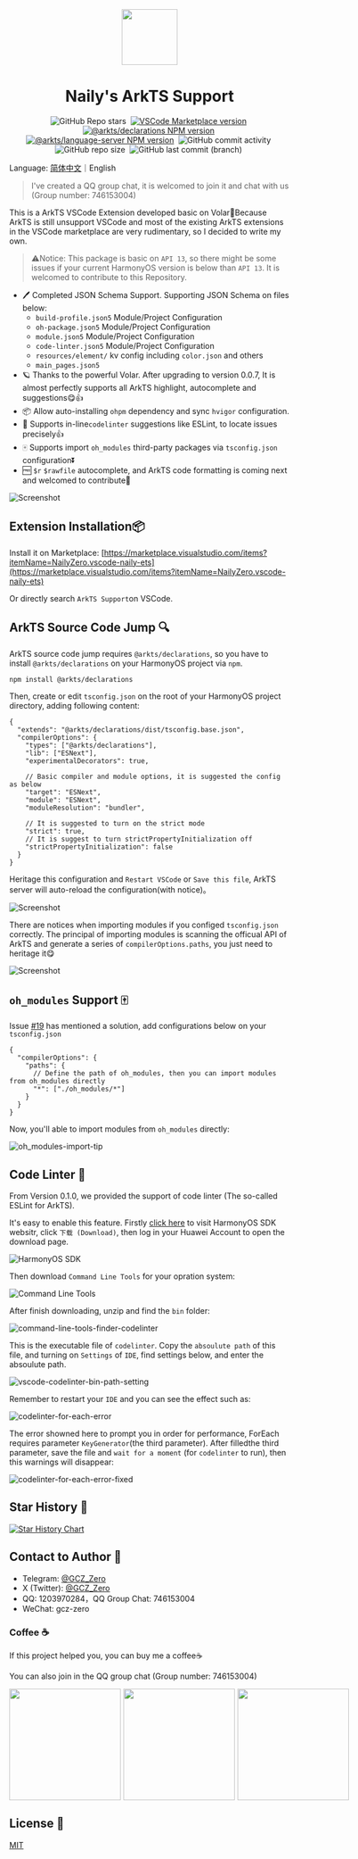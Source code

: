 <div align="center">

<img src="./packages/vscode/icon.png" width="100" />

# Naily's ArkTS Support

![GitHub Repo stars](https://img.shields.io/github/stars/groupguanfang/arkTS?style=flat)&nbsp;
[![VSCode Marketplace version](https://img.shields.io/visual-studio-marketplace/v/NailyZero.vscode-naily-ets?style=flat&label=vscode%20marketplace%20version)](https://marketplace.visualstudio.com/items?itemName=NailyZero.vscode-naily-ets)&nbsp;
[![@arkts/declarations NPM version](https://img.shields.io/npm/v/%40arkts%2Fdeclarations?logo=npm&logoColor=red&label=arkts%2Fdeclarations)](https://www.npmjs.com/package/@arkts/declarations)&nbsp;
[![@arkts/language-server NPM version](https://img.shields.io/npm/v/%40arkts%2Flanguage-server?logo=npm&logoColor=red&label=arkts%2Flanguage-server)](https://www.npmjs.com/package/@arkts/language-server)&nbsp;
![GitHub commit activity](https://img.shields.io/github/commit-activity/m/groupguanfang/arkTS)&nbsp;
![GitHub repo size](https://img.shields.io/github/repo-size/groupguanfang/arkTS)&nbsp;
![GitHub last commit (branch)](https://img.shields.io/github/last-commit/groupguanfang/arkTS/main?label=Main%20Branch%20Last%20Commit)&nbsp;

</div>

Language: <a href="./README.md">简体中文</a>｜English

> I've created a QQ group chat, it is welcomed to join it and chat with us (Group number: 746153004)

This is a ArkTS VSCode Extension developed basic on Volar🌹Because ArkTS is still unsupport VSCode and most of the existing ArkTS extensions in the VSCode marketplace are very rudimentary, so I decided to write my own.

> ⚠️Notice: This package is basic on `API 13`, so there might be some issues if your current HarmonyOS version is below than `API 13`. It is welcomed to contribute to this Repository.

- 🖊️ Completed JSON Schema Support. Supporting JSON Schema on files below:
  - `build-profile.json5` Module/Project Configuration
  - `oh-package.json5` Module/Project Configuration
  - `module.json5` Module/Project Configuration
  - `code-linter.json5` Module/Project Configuration
  - `resources/element/` kv config including `color.json` and others
  - `main_pages.json5`
- 🪐 Thanks to the powerful Volar. After upgrading to version 0.0.7, It is almost perfectly supports all ArkTS highlight, autocomplete and suggestions😋👍
- 📦 Allow auto-installing `ohpm` dependency and sync `hvigor` configuration.
- 🚧 Supports in-line`codelinter` suggestions like ESLint, to locate issues precisely👍
- 🀄️ Supports import `oh_modules` third-party packages via `tsconfig.json` configuration⏬
- 🆓 `$r` `$rawfile` autocomplete, and ArkTS code formatting is coming next and welcomed to contribute👀

![Screenshot](./screenshots/edit.gif)

## Extension Installation📦

Install it on Marketplace: [https://marketplace.visualstudio.com/items?itemName=NailyZero.vscode-naily-ets](https://marketplace.visualstudio.com/items?itemName=NailyZero.vscode-naily-ets)

Or directly search `ArkTS Support`on VSCode.

## ArkTS Source Code Jump 🔍

ArkTS source code jump requires `@arkts/declarations`, so you have to install `@arkts/declarations` on your HarmonyOS project via `npm`.

```bash
npm install @arkts/declarations
```

Then, create or edit `tsconfig.json` on the root of your HarmonyOS project directory, adding following content:

```json5
{
  "extends": "@arkts/declarations/dist/tsconfig.base.json",
  "compilerOptions": {
    "types": ["@arkts/declarations"],
    "lib": ["ESNext"], 
    "experimentalDecorators": true,

    // Basic compiler and module options, it is suggested the config as below
    "target": "ESNext",
    "module": "ESNext",
    "moduleResolution": "bundler",

    // It is suggested to turn on the strict mode
    "strict": true,
    // It is suggest to turn strictPropertyInitialization off
    "strictPropertyInitialization": false
  }
}
```

Heritage this configuration and `Restart VSCode` or `Save this file`, ArkTS server will auto-reload the configuration(with notice)。

![Screenshot](./screenshots/navigation-tip.png)

There are notices when importing modules if you configed `tsconfig.json` correctly. The principal of importing modules is scanning the officual API of ArkTS and generate a series of `compilerOptions.paths`, you just need to heritage it😋

![Screenshot](./screenshots/import-tip.png)

## `oh_modules` Support 🀄️

Issue [#19](https://github.com/Groupguanfang/arkTS/issues/19) has mentioned a solution, add configurations below on your `tsconfig.json`

```json5
{
  "compilerOptions": {
    "paths": {
      // Define the path of oh_modules, then you can import modules from oh_modules directly
      "*": ["./oh_modules/*"]
    }
  }
}
```

Now, you'll able to import modules from `oh_modules` directly:

![oh_modules-import-tip](./screenshots/oh_modules.png)

## Code Linter 🚧

From Version 0.1.0, we provided the support of code linter (The so-called ESLint for ArkTS).

It's easy to enable this feature. Firstly [click here](https://developer.huawei.com/consumer/cn/develop/) to visit HarmonyOS SDK websitr, click `下载 (Download)`, then log in your Huawei Account to open the download page.

![HarmonyOS SDK](./screenshots/harmony-sdk.png)

Then download `Command Line Tools` for your opration system:

![Command Line Tools](./screenshots/command-line-tools.png)

After finish downloading, unzip and find the `bin` folder:

![command-line-tools-finder-codelinter](./screenshots/command-line-tools-finder-codelinter.png)

This is the executable file of `codelinter`. Copy the `absoulute path` of this file, and turning on `Settings` of `IDE`, find settings below, and enter the absoulute path.

![vscode-codelinter-bin-path-setting](./screenshots/vscode-codelinter-bin-path-setting.png)

Remember to restart your `IDE` and you can see the effect such as: 

![codelinter-for-each-error](./screenshots/codelinter-for-each-error.png)

The error showned here to prompt you in order for performance, ForEach requires parameter `KeyGenerator`(the third parameter). After filledthe third parameter, save the file and `wait for a moment` (for `codelinter` to run), then this warnings will disappear: 

![codelinter-for-each-error-fixed](./screenshots/codelinter-for-each-error-fixed.png)

## Star History 🌟

[![Star History Chart](https://api.star-history.com/svg?repos=Groupguanfang/arkTS&type=Date)](https://star-history.com/#Groupguanfang/arkTS&Date)

## Contact to Author 📧

- Telegram: [@GCZ_Zero](https://t.me/GCZ_Zero)
- X (Twitter): [@GCZ_Zero](https://x.com/GCZ_Zero)
- QQ: 1203970284，QQ Group Chat: 746153004
- WeChat: gcz-zero

### Coffee ☕️

If this project helped you, you can buy me a coffee☕️

You can also join in the QQ group chat (Group number: 746153004)

<div style="display: flex; gap: 5px;">

<img src="./screenshots/wechat-pay.JPG" width="200" />

<img src="./screenshots/alipay.JPG" width="200" />

<img src="./screenshots/qq.JPG" width="200" />

</div>

## License 📝

[MIT](./LICENSE)
